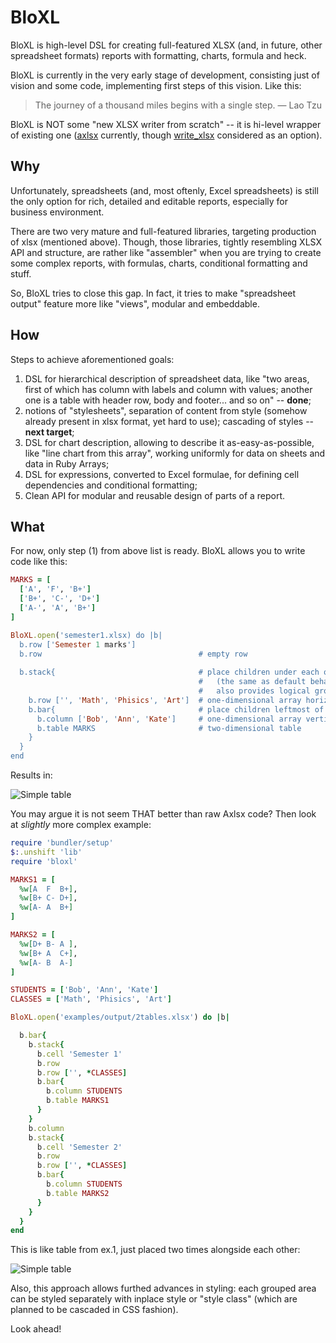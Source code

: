 # BloXL

BloXL is high-level DSL for creating full-featured XLSX (and, in future,
other spreadsheet formats) reports with formatting, charts, formula and
heck.

BloXL is currently in the very early stage of development, consisting
just of vision and some code, implementing first steps of this vision.
Like this:

> The journey of a thousand miles begins with a single step. ― Lao Tzu

BloXL is NOT some "new XLSX writer from scratch" -- it is hi-level wrapper
of existing one ([axlsx](https://github.com/randym/axlsx) currently,
though [write_xlsx](https://github.com/cxn03651/write_xlsx/) considered
as an option).

## Why

Unfortunately, spreadsheets (and, most oftenly, Excel spreadsheets) is
still the only option for rich, detailed and editable reports, especially
for business environment.

There are two very mature and full-featured libraries, targeting production
of xlsx (mentioned above). Though, those libraries, tightly resembling XLSX
API and structure, are rather like "assembler" when you are trying to create
some complex reports, with formulas, charts, conditional formatting and stuff.

So, BloXL tries to close this gap. In fact, it tries to make "spreadsheet
output" feature more like "views", modular and embeddable.

## How

Steps to achieve aforementioned goals:

1. DSL for hierarchical description of spreadsheet data, like "two areas,
  first of which has column with labels and column with values; another
  one is a table with header row, body and footer... and so on" -- **done**;
2. notions of "stylesheets", separation of content from style (somehow
  already present in xlsx format, yet hard to use); cascading of styles --
  **next target**;
3. DSL for chart description, allowing to describe it as-easy-as-possible,
  like "line chart from this array", working uniformly for data on sheets
  and data in Ruby Arrays;
4. DSL for expressions, converted to Excel formulae, for defining cell
  dependencies and conditional formatting;
5. Clean API for modular and reusable design of parts of a report.

## What

For now, only step (1) from above list is ready. BloXL allows you to
write code like this:

```ruby
MARKS = [
  ['A', 'F', 'B+']
  ['B+', 'C-', 'D+']
  ['A-', 'A', 'B+']
]

BloXL.open('semester1.xlsx) do |b|
  b.row ['Semester 1 marks']
  b.row                                   # empty row
      
  b.stack{                                # place children under each other
                                          #   (the same as default behavior, yet
                                          #   also provides logical grouping of children)
    b.row ['', 'Math', 'Phisics', 'Art']  # one-dimensional array horizontally
    b.bar{                                # place children leftmost of each other
      b.column ['Bob', 'Ann', 'Kate']     # one-dimensional array vertically
      b.table MARKS                       # two-dimensional table
    }
  }
end
```

Results in:

<img src="https://raw.github.com/zverok/bloxl/master/examples/screenshots/01-simple.png" alt="Simple table"/>

You may argue it is not seem THAT better than raw Axlsx code? Then look
at _slightly_ more complex example:

```ruby
require 'bundler/setup'
$:.unshift 'lib'
require 'bloxl'

MARKS1 = [
  %w[A  F  B+],
  %w[B+ C- D+],
  %w[A- A  B+]
]

MARKS2 = [
  %w[D+ B- A ],
  %w[B+ A  C+],
  %w[A- B  A-]
]

STUDENTS = ['Bob', 'Ann', 'Kate']
CLASSES = ['Math', 'Phisics', 'Art']

BloXL.open('examples/output/2tables.xlsx') do |b|

  b.bar{
    b.stack{                                
      b.cell 'Semester 1'
      b.row                                   
      b.row ['', *CLASSES]  
      b.bar{                                
        b.column STUDENTS
        b.table MARKS1
      }
    }
    b.column
    b.stack{                                
      b.cell 'Semester 2'
      b.row                                   
      b.row ['', *CLASSES]  
      b.bar{                                
        b.column STUDENTS
        b.table MARKS2
      }
    }
  }
end
```

This is like table from ex.1, just placed two times alongside each other:

<img src="https://raw.github.com/zverok/bloxl/master/examples/screenshots/02-2tables.png" alt="Simple table"/>

Also, this approach allows furthed advances in styling: each grouped area can
be styled separately with inplace style or "style class" (which are planned
to be cascaded in CSS fashion).

Look ahead!
